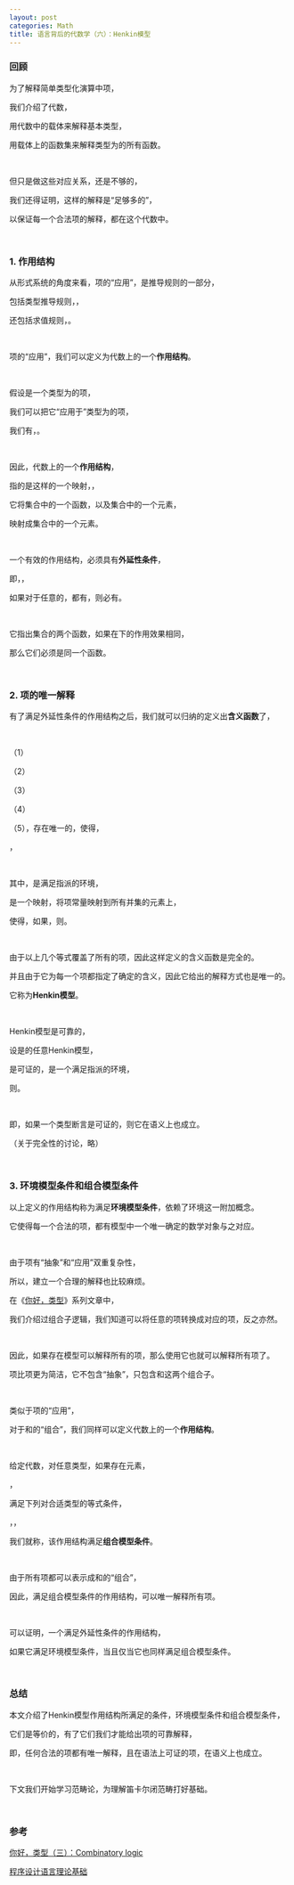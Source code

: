 ```yaml
---
layout: post
categories: Math
title: 语言背后的代数学（六）：Henkin模型
---
```


### 回顾

为了解释简单类型化演算<span data-katex="\lambda^\to"></span>中项，

我们介绍了<span data-katex="\Sigma"></span>代数，

用<span data-katex="\Sigma"></span>代数中的载体<span data-katex="A^\sigma"></span>来解释基本类型<span data-katex="\sigma"></span>，

用载体上的函数集<span data-katex="A^{\sigma\to\tau}=\{f|f:A^\sigma\to A^\tau\}"></span>来解释类型为<span data-katex="\sigma\to\tau"></span>的所有函数。

<br/>

但只是做这些对应关系，还是不够的，

我们还得证明，这样的解释是“足够多的”，

以保证每一个合法<span data-katex="\lambda^\to"></span>项的解释，都在这个<span data-katex="\Sigma"></span>代数中。

<br/>

### 1. 作用结构

从形式系统的角度来看，<span data-katex="\lambda"></span>项的“应用”，是推导规则的一部分，

包括类型推导规则，<span data-katex="\frac{\Gamma\vdash t_1:T_1\to T_2~~~~\Gamma\vdash t_2:T_1}{\Gamma\vdash t_1~t_2:T_2}"></span>，

还包括求值规则，<span data-katex="(\lambda x:T.t)~v\to [x\mapsto v]t"></span>。

<br/>

项的“应用”，我们可以定义为<span data-katex="\Sigma"></span>代数上的一个**作用结构**。

<br/>

假设<span data-katex="\lambda x:\sigma.t"></span>是一个类型为<span data-katex="\sigma\to\tau"></span>的<span data-katex="\lambda"></span>项，

我们可以把它“应用于”类型为<span data-katex="\sigma"></span>的项<span data-katex="v:\sigma"></span>，

我们有，<span data-katex="(\lambda x:\sigma.t)~v=([x\mapsto v]t):\tau"></span>。

<br/>

因此，<span data-katex="\Sigma"></span>代数上的一个**作用结构**<span data-katex="App^{\sigma,\tau}"></span>，

指的是这样的一个映射，<span data-katex="App^{\sigma,\tau}:A^{\sigma\to\tau}\to A^\sigma \to A^\tau"></span>，

它将集合<span data-katex="A^{\sigma\to\tau}"></span>中的一个函数，以及集合<span data-katex="A^\sigma"></span>中的一个元素，

映射成集合<span data-katex="A^\tau"></span>中的一个元素。

<br/>

一个有效的作用结构，必须具有**外延性条件**，

即，<span data-katex="\forall f,g\in A^\sigma\to\tau"></span>，

如果对于任意的<span data-katex="d\in A^\sigma"></span>，都有<span data-katex="App~f~d=App~g~d"></span>，则必有<span data-katex="f=g"></span>。

<br/>

它指出集合<span data-katex="A^\sigma\to\tau"></span>的两个函数，如果在<span data-katex="App^{\sigma,\tau}"></span>下的作用效果相同，

那么它们必须是同一个函数。

<br/>

### 2. 项的唯一解释

有了满足外延性条件的作用结构之后，我们就可以归纳的定义出**含义函数**<span data-katex="\mathscr{A}[\![\cdot]\!]"></span>了，

<br/>

（1）<span data-katex="\mathscr{A}[\![\varnothing\vdash c:\sigma]\!]\eta=Const(c)"></span>

（2）<span data-katex="\mathscr{A}[\![x:\sigma\vdash x:\sigma]\!]\eta=\eta(x)"></span>

（3）<span data-katex="\mathscr{A}[\![\Gamma,x:\sigma\vdash M:\tau]\!]\eta=\mathscr{A}[\![\Gamma\vdash M:\tau]\!]\eta"></span>

（4）<span data-katex="\mathscr{A}[\![\Gamma\vdash MN:\tau]\!]\eta=App^{\sigma,\tau}~\mathscr{A}[\![\Gamma\vdash M:\sigma\to\tau]\!]\eta~\mathscr{A}[\![\Gamma\vdash N:\sigma]\!]\eta"></span>

（5）<span data-katex="\mathscr{A}[\![\Gamma\vdash\lambda x:\sigma.M:\sigma\to\tau]\!]\eta="></span>，存在唯一的<span data-katex="f\in A^{\sigma\to\tau}"></span>，使得，

<span data-katex="\forall d\in A^\sigma"></span>，<span data-katex="App~f~d=\mathscr{A}[\![\Gamma,x:\sigma\vdash M:\tau]\!]\eta[x\mapsto d]"></span>

<br/>

其中，<span data-katex="\eta"></span>是满足指派<span data-katex="\Gamma"></span>的环境，

<span data-katex="Const"></span>是一个映射，将项常量映射到所有<span data-katex="A^\sigma"></span>并集的元素上，

使得，如果<span data-katex="c:\sigma"></span>，则<span data-katex="Const(c)\in A^\sigma"></span>。

<br/>

由于以上几个等式覆盖了所有的<span data-katex="\lambda"></span>项，因此这样定义的含义函数是完全的。

并且由于它为每一个<span data-katex="\lambda"></span>项都指定了确定的含义，因此它给出的解释方式也是唯一的。

它称为**Henkin模型**。

<br/>

Henkin模型是可靠的，

设<span data-katex="\mathscr{A}"></span>是<span data-katex="\lambda^\to"></span>的任意Henkin模型，

<span data-katex="\Gamma\vdash M:\sigma"></span>是可证的，<span data-katex="\eta"></span>是一个满足指派<span data-katex="\Gamma"></span>的环境，

则<span data-katex="\mathscr{A}[\![\Gamma\vdash M:\sigma]\!]\eta\in A^\sigma"></span>。

<br/>

即，如果一个类型断言是可证的，则它在语义上也成立。

（关于完全性的讨论，略）

<br/>

### 3. 环境模型条件和组合模型条件

以上定义的作用结构<span data-katex="App^{\sigma,\tau}"></span>称为满足**环境模型条件**，依赖了环境<span data-katex="\eta"></span>这一附加概念。

它使得每一个合法的<span data-katex="\lambda"></span>项，都有模型中一个唯一确定的数学对象与之对应。

<br/>

由于<span data-katex="\lambda"></span>项有<span data-katex="\lambda"></span>“抽象”和<span data-katex="\lambda"></span>“应用”双重复杂性，

所以，建立一个合理的解释也比较麻烦。

在《[你好，类型](http://thzt.github.io/2017/09/07/type-3/)》系列文章中，

我们介绍过组合子逻辑，我们知道可以将任意的<span data-katex="\lambda"></span>项转换成对应的<span data-katex="CL"></span>项，反之亦然。

<br/>

因此，如果存在模型可以解释所有的<span data-katex="CL"></span>项，那么使用它也就可以解释所有<span data-katex="\lambda"></span>项了。

<span data-katex="CL"></span>项比<span data-katex="\lambda"></span>项更为简洁，它不包含<span data-katex="\lambda"></span>“抽象”，只包含<span data-katex="K"></span>和<span data-katex="S"></span>这两个组合子。

<br/>

类似于<span data-katex="\lambda"></span>项的“应用”，

对于<span data-katex="K"></span>和<span data-katex="S"></span>的“组合”，我们同样可以定义<span data-katex="\Sigma"></span>代数上的一个**作用结构**。

<br/>

给定<span data-katex="\Sigma"></span>代数，对任意类型<span data-katex="\rho,\sigma,\tau"></span>，如果存在元素<span data-katex="K_{\sigma,\tau}\in A^{\sigma\to(\tau\to\sigma)}"></span>，

<span data-katex="S_{\rho,\sigma,\tau}\in A^{(\rho\to\sigma\to\tau)\to(\rho\to\sigma)\to\rho\tau}"></span>，

满足下列对合适类型<span data-katex="x,y,z"></span>的等式条件，

<span data-katex="K_{\sigma,\tau}xy=x"></span>，<span data-katex="S_{\rho,\sigma,\tau}xyz=(xz)(yz)"></span>，

我们就称，该作用结构满足**组合模型条件**。

<br/>

由于所有<span data-katex="CL"></span>项都可以表示成<span data-katex="K"></span>和<span data-katex="S"></span>的“组合”，

因此，满足组合模型条件的作用结构，可以唯一解释所有<span data-katex="CL"></span>项。

<br/>

可以证明，一个满足外延性条件的作用结构，

如果它满足环境模型条件，当且仅当它也同样满足组合模型条件。

<br/>

### 总结

本文介绍了Henkin模型作用结构所满足的条件，环境模型条件和组合模型条件，

它们是等价的，有了它们我们才能给出<span data-katex="\lambda"></span>项的可靠解释，

即，任何合法的<span data-katex="\lambda"></span>项都有唯一解释，且在语法上可证的<span data-katex="\lambda"></span>项，在语义上也成立。

<br/>

下文我们开始学习范畴论，为理解笛卡尔闭范畴打好基础。

<br/>

### 参考

[你好，类型（三）：Combinatory logic](http://thzt.github.io/2017/09/07/type-3/)

[程序设计语言理论基础](https://book.douban.com/subject/1944729/)